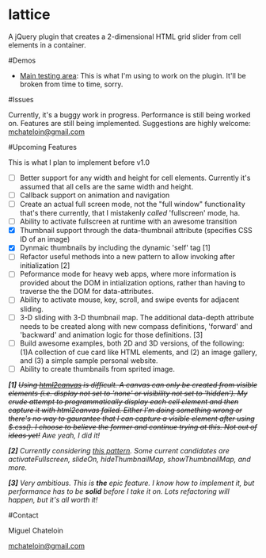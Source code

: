 lattice
=======

A jQuery plugin that creates a 2-dimensional HTML grid slider from cell elements in a container.

#Demos

- [Main testing area](http://chateloin.com/dev/lattice/): This is what I'm using to work on the plugin. It'll be broken from time to time, sorry.

#Issues

Currently, it's a buggy work in progress. Performance is still being worked on. Features are still being implemented. Suggestions are highly welcome: mchateloin@gmail.com

#Upcoming Features

This is what I plan to implement before v1.0
- [ ] Better support for any width and height for cell elements. Currently it's assumed that all cells are the same width and height.
- [ ] Callback support on animation and navigation
- [ ] Create an actual full screen mode, not the "full window" functionality that's there currently, that I mistakenly _called_ 'fullscreen' mode, ha.
- [ ] Ability to activate fullscreen at runtime with an awesome transition
- [X] Thumbnail support through the data-thumbnail attribute (specifies CSS ID of an image)
- [X] Dynmaic thumbnails by including the dynamic 'self' tag [1]
- [ ] Refactor useful methods into a new pattern to allow invoking after initialization [2]
- [ ] Peformance mode for heavy web apps, where more information is provided about the DOM in intialization options, rather than having to traverse the the DOM for data-attributes.
- [ ] Ability to activate mouse, key, scroll, and swipe events for adjacent sliding.
- [ ] 3-D sliding with 3-D thumbnail map. The additional data-depth attribute needs to be created along with new compass definitions, 'forward' and 'backward' and animation logic for those definitions. [3]
- [ ] Build awesome examples, both 2D and 3D versions, of the following: (1)A collection of cue card like HTML elements, and (2) an image gallery, and (3) a simple sample personal website.
- [ ] Ability to create thumbnails from sprited image.

_**[1]** ~~Using [html2canvas](https://github.com/niklasvh/html2canvas) is difficult. A canvas can only be created from visible elements (i.e. display not set to 'none' or visibility not set to 'hidden'). My crude attempt to programmatically display each cell element and then capture it with html2canvas failed. Either I'm doing something wrong or there's no way to gaurantee that I can capture a visible element after using $.css(). I choose to believe the former and continue trying at this. Not out of ideas yet!~~ Awe yeah, I did it!_

_**[2]** Currently considering [this pattern](http://stackoverflow.com/questions/1117086/how-to-create-a-jquery-plugin-with-methods#answer-1117129). Some current candidates are activateFullscreen, slideOn, hideThumbnailMap, showThumbnailMap, and more._

_**[3]**  Very ambitious. This is **the** epic feature. I know how to implement it, but performance has to be **solid** before I take it on. Lots refactoring will happen, but it's all worth it!_

#Contact

Miguel Chateloin

mchateloin@gmail.com